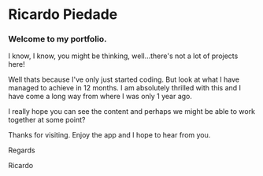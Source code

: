 # Ricardo Piedade

### Welcome to my portfolio.

I know, I know, you might be thinking, well...there's not a lot of projects here!

Well thats because I've only just started coding. But look at what I have managed to achieve in 12 months. I am absolutely thrilled with this and I have come a long way from where I was only 1 year ago.

I really hope you can see the content and perhaps we might be able to work together at some point?

Thanks for visiting. Enjoy the app and I hope to hear from you.

Regards

Ricardo